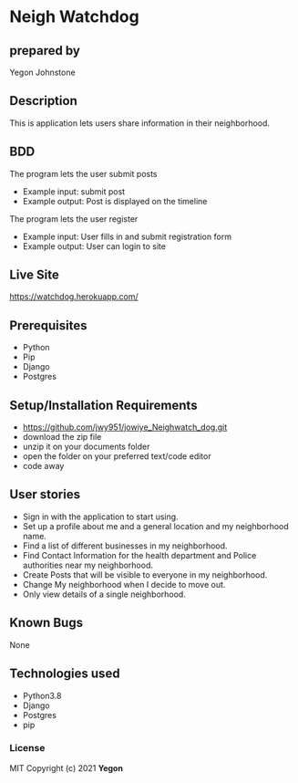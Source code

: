# Neigh Watchdog
## prepared by
Yegon Johnstone

## Description
This is application lets users share information in their neighborhood.
## BDD
The program lets the user submit posts
* Example input: submit post
* Example output: Post is displayed on the timeline

The program lets the user register
* Example input: User fills in and submit registration form
* Example output: User can login to site

## Live Site
https://watchdog.herokuapp.com/

## Prerequisites
* Python
* Pip
* Django
* Postgres

## Setup/Installation Requirements
* https://github.com/jwy951/jowiye_Neighwatch_dog.git
* download the zip file
* unzip it on your documents folder
* open the folder on your preferred text/code editor
* code away
## User stories
* Sign in with the application to start using.
* Set up a profile about me and a general location and my neighborhood name.
* Find a list of different businesses in my neighborhood.
* Find Contact Information for the health department and Police authorities near my neighborhood.
* Create Posts that will be visible to everyone in my neighborhood.
* Change My neighborhood when I decide to move out.
* Only view details of a single neighborhood.
## Known Bugs
None
## Technologies used
* Python3.8
* Django
* Postgres
* pip

### License
MIT
Copyright (c) 2021 **Yegon**
